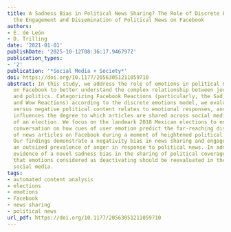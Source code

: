```yaml
---
title: A Sadness Bias in Political News Sharing? The Role of Discrete Emotions in
  the Engagement and Dissemination of Political News on Facebook
authors:
- E. de León
- D. Trilling
date: '2021-01-01'
publishDate: '2025-10-12T08:36:17.946797Z'
publication_types:
- '2'
publication: '*Social Media + Society*'
doi: https://doi.org/10.1177/20563051211059710
abstract: In this study, we address the role of emotions in political news sharing
  on Facebook to better understand the complex relationship between journalism, emotions,
  and politics. Categorizing Facebook Reactions (particularly, the Sad, Angry, Love,
  and Wow Reactions) according to the discrete emotions model, we evaluate how positive
  versus negative political content relates to emotional responses, and how this consequentially
  influences the degree to which articles are shared across social media in the context
  of an election. We focus on the landmark 2018 Mexican elections to enable a nuanced
  conversation on how cues of user emotion predict the far-reaching dissemination
  of news articles on Facebook during a moment of heightened political attention.
  Our findings demonstrate a negativity bias in news sharing and engagement, showing
  an outsized prevalence of anger in response to political news. In addition, we provide
  evidence of a novel sadness bias in the sharing of political coverage, suggesting
  that emotions considered as deactivating should be reevaluated in the context of
  social media.
tags:
- automated content analysis
- elections
- emotions
- Facebook
- news sharing
- political news
url_pdf: https://doi.org/10.1177/20563051211059710
---
```

